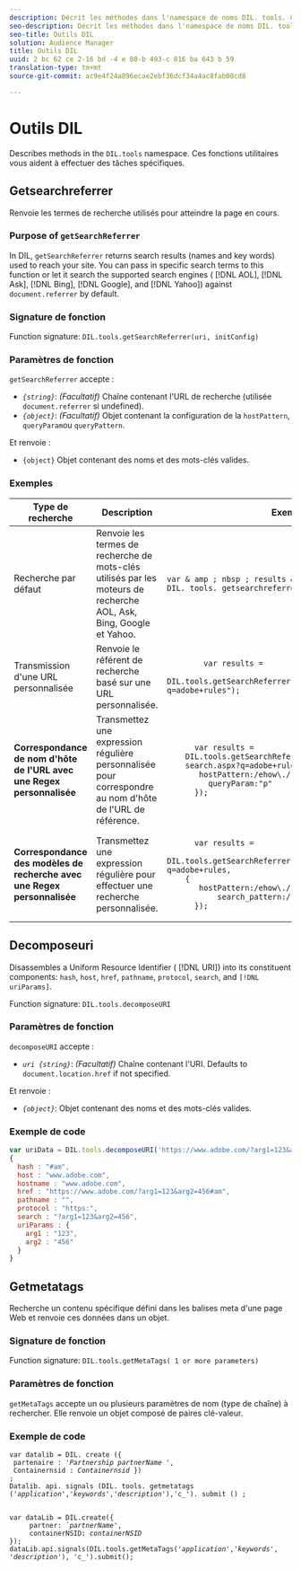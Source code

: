```yaml
---
description: Décrit les méthodes dans l'namespace de noms DIL. tools. Ces fonctions utilitaires vous aident à effectuer des tâches spécifiques.
seo-description: Décrit les méthodes dans l'namespace de noms DIL. tools. Ces fonctions utilitaires vous aident à effectuer des tâches spécifiques.
seo-title: Outils DIL
solution: Audience Manager
title: Outils DIL
uuid: 2 bc 62 ce 2-16 bd -4 e 80-b 493-c 816 ba 643 b 59
translation-type: tm+mt
source-git-commit: ac9e4f24a896ecae2ebf36dcf34a4ac8fab00cd8

---
```



# Outils DIL

Describes methods in the `DIL.tools` namespace. Ces fonctions utilitaires vous aident à effectuer des tâches spécifiques.

<!-- 

c_dil_functions.xml

 -->

## Getsearchreferrer

Renvoie les termes de recherche utilisés pour atteindre la page en cours.

<!-- 

r_dil_get_search_referrer.xml

 -->

### Purpose of `getSearchReferrer`

In DIL, `getSearchReferrer` returns search results (names and key words) used to reach your site. You can pass in specific search terms to this function or let it search the supported search engines ( [!DNL AOL], [!DNL Ask], [!DNL Bing], [!DNL Google], and [!DNL Yahoo]) against `document.referrer` by default.

### Signature de fonction

Function signature: `DIL.tools.getSearchReferrer(uri, initConfig)`

### Paramètres de fonction

`getSearchReferrer` accepte :

* *`{string}`*: *(Facultatif)* Chaîne contenant l&#39;URL de recherche (utilisée `document.referrer` si undefined).
* *`{object}`*: *(Facultatif)* Objet contenant la configuration de la `hostPattern`, `queryParam`ou `queryPattern`.

Et renvoie :

* `{object}` Objet contenant des noms et des mots-clés valides.

### Exemples

<table id="table_D035276601EC428295E4D619F05BB8D0"> 
 <thead> 
  <tr> 
   <th> Type de recherche </th> 
   <th> Description </th> 
   <th> Exemple de code </th> 
  </tr> 
 </thead>
 <tbody> 
  <tr> 
   <td> Recherche par défaut</td> 
   <td> Renvoie les termes de recherche de mots-clés utilisés par les moteurs de recherche AOL, Ask, Bing, Google et Yahoo. </td> 
   <td>
      <code>var &amp; amp ; nbsp ; results &amp; amp ; nbsp ; = &amp; amp ; nbsp ; DIL. tools. getsearchreferrer () ;</code> 
  </td>
  </tr> 
  <tr> 
   <td>Transmission d'une URL personnalisée</td> 
   <td>Renvoie le référent de recherche basé sur une URL personnalisée.</td> 
   <td> 
  <code>
        var results = 
    DIL.tools.getSearchReferrer("https://www.ehow.com/search.aspx?q=adobe+rules");
  </code>
</td> 
  </tr> 
  <tr> 
   <td> <b>Correspondance de nom d'hôte de l'URL avec une Regex personnalisée</b></td> 
   <td> Transmettez une expression régulière personnalisée pour correspondre au nom d'hôte de l'URL de référence. </td> 
   <td> 
  <code>
      var results = 
    DIL.tools.getSearchReferrer("https://www.ehow.com/
    search.aspx?q=adobe+rules",{ 
       hostPattern:/ehow\./, 
         queryParam:"p" 
      }); 
  </code>
  </td></tr> 
  <tr> 
   <td> <b>Correspondance des modèles de recherche avec une Regex personnalisée</b> </td> 
   <td> Transmettez une expression régulière pour effectuer une recherche personnalisée. </td> 
   <td> 
    <code>
      var results = 
    DIL.tools.getSearchReferrer("https://www.ehow.com/search.aspx?q=adobe+rules,
    {
       hostPattern:/ehow\./, 
           search_pattern:/[&amp;\?]p=([^&amp;]+/ 
      });
    </code>
   </td> 
  </tr> 
 </tbody> 
</table>

## Decomposeuri

Disassembles a Uniform Resource Identifier ( [!DNL URI]) into its constituent components: `hash`, `host`, `href`, `pathname`, `protocol`, `search`, and `[!DNL uriParams]`.

<!-- 

r_dil_decompose.xml

 -->

Function signature: `DIL.tools.decomposeURI`

### Paramètres de fonction

`decomposeURI` accepte :

* *`uri {string}`*: *(Facultatif)* Chaîne contenant l&#39;URI. Defaults to `document.location.href` if not specified.

Et renvoie :

* *`{object}`*: Objet contenant des noms et des mots-clés valides.

### Exemple de code


```javascript
var uriData = DIL.tools.decomposeURI('https://www.adobe.com/?arg1=123&arg2=456#am'); 
{ 
  hash : "#am", 
  host : "www.adobe.com", 
  hostname : "www.adobe.com", 
  href : "https://www.adobe.com/?arg1=123&arg2=456#am", 
  pathname : "", 
  protocol : "https:", 
  search : "?arg1=123&arg2=456", 
  uriParams : { 
    arg1 : "123", 
    arg2 : "456" 
  } 
}
```

## Getmetatags

Recherche un contenu spécifique défini dans les balises meta d&#39;une page Web et renvoie ces données dans un objet.

<!-- 

r_dil_get_metatags.xml

 -->

### Signature de fonction

Function signature: `DIL.tools.getMetaTags( 1 or more parameters)`

### Paramètres de fonction

`getMetaTags` accepte un ou plusieurs paramètres de nom (type de chaîne) à rechercher. Elle renvoie un objet composé de paires clé-valeur.

### Exemple de code

<pre class="&ldquo;javascript&rdquo;"><code>var datalib = DIL. create ({ 
 partenaire : '<i>Partnership partnerName '</i>, 
 Containernsid : <i>Containernsid</i> }) 
; 
Datalib. api. signals (DIL. tools. getmetatags ('<i>application</i>','<i>keywords</i>','<i>description</i>'),'c_'). submit () ;</code>
</pre>

<pre><code>
var dataLib = DIL.create({ 
     partner: <i>`partnerName'</i>, 
     containerNSID: <i>containerNSID</i> 
}); 
dataLib.api.signals(DIL.tools.getMetaTags('<i>application</i>','<i>keywords</i>', '<i>description</i>'), 'c_').submit();
</code></pre>
